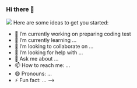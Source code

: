 ### Hi there 👋

<img src="https://simpleicons.org/icons/cplusplus.svg/ANERD-FFDA28?style=flat-square&logo=firebase&logoColor=white"/>
Here are some ideas to get you started:

- 🔭 I’m currently working on preparing coding test
- 🌱 I’m currently learning ...
- 👯 I’m looking to collaborate on ...
- 🤔 I’m looking for help with ...
- 💬 Ask me about ...
- 📫 How to reach me: ...
- 😄 Pronouns: ...
- ⚡ Fun fact: ...
-->
